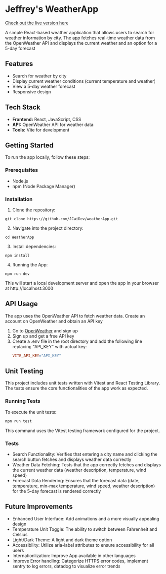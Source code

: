 # Jeffrey's WeatherApp

[Check out the live version here](https://jeffreyweatherapp.netlify.app)

A simple React-based weather application that allows users to search for weather information by city. The app fetches real-time weather data from the OpenWeather API and displays the current weather and an option for a 5-day forecast

## Features

- Search for weather by city
- Display current weather conditions (current temperature and weather)
- View a 5-day weather forecast
- Responsive design

## Tech Stack

- **Frontend:** React, JavaScript, CSS
- **API:** OpenWeather API for weather data
- **Tools:** Vite for development

## Getting Started

To run the app locally, follow these steps:

### Prerequisites

- Node.js
- npm (Node Package Manager)

### Installation

1. Clone the repository:

```
git clone https://github.com/JCaiDev/weatherApp.git
```

2. Navigate into the project directory:

```
cd WeatherApp
```

3. Install dependencies:

```
npm install
```

4. Running the App:

```
npm run dev
```

This will start a local development server and open the app in your browser at http://localhost:3000

## API Usage

The app uses the OpenWeather API to fetch weather data. Create an account on OpenWeather and obtain an API key

1. Go to [OpenWeather](https://openweathermap.org) and sign up
2. Sign up and get a free API key
3. Create a .env file in the root directory and add the following line replacing "API_KEY" with actual key:
   ```makefile
   VITE_API_KEY="API_KEY"
   ```

## Unit Testing

This project includes unit tests written with Vitest and React Testing Library. The tests ensure the core functionalities of the app work as expected.

### Running Tests

To execute the unit tests:

```bash
npm run test
```

This command uses the Vitest testing framework configured for the project.

### Tests

- Search Functionality: Verifies that entering a city name and clicking the search button fetches and displays weather data correctly
- Weather Data Fetching: Tests that the app correctly fetches and displays the current weather data (weather description, temperature, wind speed)
- Forecast Data Rendering: Ensures that the forecast data (date, temperature, min-max temperature, wind speed, weather description) for the 5-day forecast is rendered correctly

## Future Improvements

- Enhanced User Interface: Add animations and a more visually appealing design
- Temperature Unit Toggle: The ability to switch between Fahrenheit and Celsius
- Light/Dark Theme: A light and dark theme option
- Accessibility: Utilize aria-label attributes to ensure accessibility for all users
- Internationlization: Improve App available in other languages
- Improve Error handling: Categorize HTTPS error codes, implement sentry to log errors, datadog to visualize error trends
